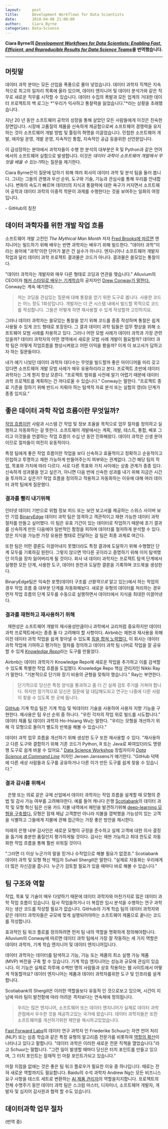 ```yaml
---
layout:     post
title:      Development Workflows for Data Scientists
date:       2018-04-08 21:00:00
author:     Ciara Byrne
categories: Data-Science
---  
```

  
  
**Ciara Byrne의 [*Development Workflows for Data Scientists: Enabling Fast, Efficient, and Reproducible Results for Data Science Teams*](https://resources.github.com/downloads/development-workflows-data-scientists.pdf)을 번역했습니다.**
  
  
- - -
  
## 머릿말
  
데이터 과학 분야는 모든 산업을 폭풍으로 몰아 넣었습니다. 데이터 과학자 직책은 지속적으로 최고의 일자리 목록에 올라 있으며, 데이터 엔지니어 및 데이터 분석가와 같은 직무로 새로운 직무를 시작할 수 있습니다. 데이터 수집의 폭발과 모든 업계의 거대한 데이터 프로젝트의 백 로그는 *"우리가 익사하고 통찰력을 잃었습니다."*라는 상황을 초래했습니다.
  
지난 20 년 동안 소프트웨어 공학의 성장을 통해 살았던 모든 사람들에게 이것은 친숙한 장면입니다. 시장에 고품질의 제품을 신속하게 제공함으로써 소프트웨어 경쟁력을 유지하는 것이 소프트웨어 개발 방법 및 툴링의 혁명을 이끌었습니다. 민첩한 소프트웨어 개발, 애자일 운영, 개발 운영, 지속적인 통합, 지속적인 공급 등을위한 선언문입니다.
  
이 급성장하는 분야에서 과학자들이 수행 한 분석의 대부분은 R 및 Python과 같은 언어에서의 소프트웨어 실험으로 발생합니다. 이것은 *데이터 과학이 소프트웨어 개발에서 무엇을 배울 수 있는가*하는 질문을 제기한다.

Ciara Byrne은이 질문에 답하기 위해 여러 회사의 데이터 과학 및 분석 팀을 둘러 봅니다. 그녀는 그들의 관행과 우선 순위, 도구와 기술, 기능과 관심사를 통해 우리를 안내합니다. 변화의 속도가 빠르며 데이터의 지식과 통찰력에 대한 욕구가 커지면서 소프트웨어 공학과 데이터 과학의 이중적 학문이 과제를 수행한다는 것을 보여주는 일화의 여정입니다.
  
\- GitHub의 칭찬
  
## 데이터 과학자를 위한 개발 작업 흐름
  
소프트웨어 개발 고전인 *The Mythical Man Month* 저자 [Fred Brooks에 따르면](https://www.fastcompany.com/3023543/why-good-programming-projects-go-bad?show_rev_content) 엔지니어는 빌드하기 위해 배우는 반면 과학자는 배우기 위해 빌드한다. "데이터 과학"이라는 용어에 "과학'이란 단어가 붙은 건 실수가 아니다. 엔지니어나 소프트웨어 개발자 작업과 달리 데이터 과학 프로젝트 결과물은 코드가 아니다. 결과물은 쓸모있는 통찰이다. 
  
"데이터 과학자는 개발자와 매우 다른 형태로 코딩과 연관을 맺습니다." Alluvium의 CEO이자 [해커 스타일로 배우는 기계학습](http://shop.oreilly.com/product/0636920018483.do)의 공저자인 [Drew Conway가 말한다.](https://www.fastcompany.com/3016160/what-hackers-should-know-about-machine-learning?show_rev_content) Conway는 계속 얘기한다.  
> 저는 코딩을 관심있는 질문에 대해 통찰을 얻기 위한 도구로 봅니다. 사용한 코드는 어느 정도 1회성입니다. 개발자는 더 큰 시스템 내에서 빌드할 목적으로 코드를 작성합니다. 그들은 어떻게 하면 재사용할 수 있게 작성할까 고민하지요.
  
그러나 데이터 과학자는 쓸모있는 통찰을 얻기 위해 코드를 종종 작성하며 통찰은 쉽게 사용될 수 있게 코드 형태로 포장된다. 그 결과 데이터 과학 팀들은 업무 향상을 위해 소프트웨어 모범 사례를 차용하고 있다. 그러나 어떤 모범 사례가 데이터 과학과 가장 관련있을까? 데이터 과학자의 어떤 영역에서 새로운 모범 사례 개발이 필요할까? 데이터 과학 팀은 어떻게 작업흐름을 향상시켜왔고 어떤 이익을 봤을까? 이게 이 보고서가 답하고자 하는 질문들이다.
  
내가 얘기 나눴던 데이터 과학자 대다수는 무엇을 빌드할까 좋은 아이디어를 미리 갖고 있다면 소프트웨어 개발 모범 사례가 매우 유용하리라고 본다. 프로젝트 초반에 데이터 과학자는 그게 뭔지 항상 모른다. "프로젝트 범위를 사전에 알기 어렵기 때문에 데이터 과학 프로젝트를 계획하는 건 까다로울 수 있습니다." Conway는 말한다. "프로젝트 종료 기준을 정하기 위해 반드시 치뤄야 하는 탐색적 자료 분석 또는 실험의 영(0) 단계가 종종 있지요."
  
## 좋은 데이터 과학 작업 흐름이란 무엇일까?
  
[작업 흐름이란](http://www.pnmsoft.com/resources/bpm-tutorial/workflow-tutorial/) 사람과 시스템 간 작업 및 정보 조율을 목적으로 업무 절차를 정의하고 실행하고 자동화하는 걸 뜻한다. 소프트웨어 개발에서는 계획, 개발, 테스트, 통합, 배포 그리고 이것들을 연결하는 작업 흐름이 수십 년 동안 진화해왔다. 데이터 과학은 신생 분야이므로 절차들이 여전히 유동적이다.
  
특정 팀에게 좋은 작업 흐름이란 작업을 보다 신속하고 효율적이고 정확하고 순응적이고 민첩하고 투명하고 재현 가능하게 만들어주는지 여부와는 관계없다. 그건 해당 팀의 작업, 목표와 가치에 따라 다르다. 서로 다른 목표와 가치 사이에는 상충 관계가 종종 있다. 신속하게 성과물을 얻고 싶은가, 아니면 다음 번에 신속한 성과를 내기 위해 지금은 시간을 투자하고 싶은가? 작업 흐름을 정의하고 적용하고 자동화하는 이유에 대해 여러 데이터 과학 팀에게 질문했다.
  
### 결과를 빨리 내기위해
  
인터넷 데이터 기반으로 위협 정보 피드 또는 보안 보고서를 제공하는 스위스 사이버 보안 기업 [BinaryEdge](https://www.binaryedge.io/) 데이터 과학 팀은 엄격하고 객관적이고 재현 가능한 데이터 과학 절차를 만들고 싶어했다. 이 팀은 유효 기간이 있는 데이터로 작업하기 때문에 초기 결과를 신속하게 만든 다음에야 일반적인 함정을 피하며 데이터를 철저하게 분석할 수 있다. 얻은 지식을 가능한 가장 유용한 형태로 전달하는 걸 팀은 최종 과제로 여긴다. 
  
또한 팀은 어떤 결론도 이끌어내지 못했더라도 특정 결과에 도달하기 위해 수행했던 단계 모두를 기록하길 원한다. 그렇지 않으면 막다른 곳이라고 증명하기 위해 이미 탐색했던 이득을 장차 잃어버리게 될 것이다. 회사 내 데이터 과학자는 프로젝트 탐색 단계에서 실행한 모든 단계, 사용한 도구, 데이터 원천과 도달한 결론을 기록하며 코드북을 생성한다.
  
BinaryEdge팀은 익숙한 포맷(데이터 구조를 *선험적으로* 알고 있는)에서 하는 작업의 경우 작업 흐름 중 대부분 단계를 자동화해놨다. 새로운 유형의 데이터를 처리하는 경우 먼저 작업 흐름의 단계 모두를 수동으로 실행하면서 데이터에서 지식을 최대한 이끌어낸다.
  
### 결과를 재현하고 재사용하기 위해
  
재현성은 소프트웨어 개발의 재사용성만큼이나 과학에서 교리처럼 중요하지만 데이터 과학 프로젝트에서는 종종 둘 다 고려해야 할 사항이다. Airbnb는 재현과 재사용을 위해 이전 데이터 과학 작업을 쉽게 찾아낼 수 있도록 [힘을 합쳐 노력했다.](https://medium.com/airbnb-engineering/scaling-knowledge-at-airbnb-875d73eff091) 이 회사는 데이터 과학 작업에 기여하고 평가하는 절차를 정의하고 데이터 과학 팀 너머로 작업을 잘 공유할 수 있게 [*Knowledge Repo*](https://github.com/airbnb/knowledge-repo)라는 도구를 만들었다. 
  
Airbnb는 데이터 과학자가 Knowledge Repo에 새로운 작업을 추가하고 이를 검색할 수 있도록 특별한 작업 흐름을 도입했다. Knowledge Repo 핵심 관리자인 Nikki Ray가 말한다. "기본적으로 단기와 장기 비용의 균형을 맞춰야 했습니다." Ray는 부연한다.
> 단기적으로 당신은 특정 양식을 통과하고 좀 더 긴 실제 검토 주기를 거쳐야 합니다. 하지만 장기적으로 당신은 질문에 덜 대답해도되고 연구는 나중에 다른 사람이 찾을 수 있도록 한 곳에 둡니다.
  
[GitHub](https://github.com/) 기계 학습 팀은 기계 학습 및 빅데이터 기술을 사용하여 사용자 지향 기능을 구현한다. 재사용은 팀 우선 순위 중 하나다. "우린 각자의 작업 위로 빌드를 시도합니다." 데이터 제품 팀 데이터 과학자 Ho-Hsiang Wu는 말한다. "우리는 모형을 개선하기 위해 각 모형으로 돌아가 별도의 반복을 해볼 수 있습니다."
  
데이터 과학 업무 흐름을 개선하기 위해 생성한 도구 또한 재사용할 수 있다. "재사용하고 다른 도구와 결합하기 위해 기존 코드가 Python, R 또는 Java로 짜여있더라도 명령행 도구로 쉽게 바꿀 수 있어요." [Data Science Workshop](https://datascienceworkshops.com/) 창립자이자 [*Data Science at Command Line*](https://resources.github.com/downloads/development-workflows-data-scientists.pdf) 저자인 Jeroen Janssens가 얘기한다. "GitHub 덕택에 다른 세상 사람들과 도구를 공유하거나 다른 이가 만든 도구를 쉽게 찾을 수 있습니다."
  
### 결과 감사를 위해서
  
은행 또는 의료 같은 규제 산업에서 데이터 과학자는 작업 흐름을 설계할 때 모형의 준법 및 감사 가능 여부를 고려해야한다. 예를 들어 캐나다 은행 [Scotiabank](http://www.scotiabank.com/gls/en/index.html#about)의 데이터 과학 및 모형 혁신 팀은 신용 카드 지불 내역에서 패턴을 발견하기위해 [deep-learning 모형을 구축했다.](https://blogs.wsj.com/cio/2017/02/06/scotiabank-deploys-deep-learning-to-improve-credit-card-collections/) 모형은 잠재 체납 고객뿐만 아니라 지불을 깜박했을 가능성이 있는 고객을 식별하고 그들에게 지불에 관해 접근하는 가장 좋은 방안을 제시한다.
  
미래의 은행 내부 감사인은 새로운 모형이 규정을 준수하고 실제 고객에 대한 의사 결정을 돕기에 충분한 품질인지 평가하게될 것이다. 감사는 재현 가능하고 최대 한도로 자동화한 작업 흐름을 통해 훨씬 쉬워질 것이다.  
  
"그러면 더 이상 누군가의 말을 믿거나 수작업으로 해볼 필요가 없겠죠." Scotiabank 데이터 과학 및 모형 혁신 책임자 Suhail Shergill은 말한다. "실제로 자동화는 우리에게 더 많은 자신감을 줍니다. 누군가 검토할 필요가 있을 때마다 바로 해볼 수 있습니다."
  
## 팀 구조와 역할
  
작업, 목표 및 기술이 매우 다양하기 때문에 데이터 과학자와 마찬가지로 많은 데이터 과학 작업 흐름이 있습니다. 탐사 작업을하거나 더 복잡한 임시 분석을 수행하는 연구 과학자는 생산 코드를 작성할 필요가 없습니다. GitHub의 기계 학습 팀의 데이터 과학자와 같은 데이터 과학자들은 규모에 맞게 실행되어야하는 소프트웨어 제품으로 끝나는 코드를 작성합니다.
  
효과적인 팀 워크 플로를 정의하려면 먼저 팀 내의 역할을 명확하게 정의해야합니다. Alluvium의 Conway에 따르면 데이터 과학 팀에서 가장 잘 작동하는 세 가지 역할은 데이터 과학자, 기계 학습 엔지니어 및 데이터 엔지니어입니다.
  
데이터 과학자는 데이터를 탐색하고 기능, 기능 또는 제품의 최소 실행 가능 제품 (MVP) 버전을 구축 할 수 있습니다. 기계 학습 엔지니어는 성능과 규모에 관심이 있습니다. 이 기능은 실제로 하루에 수백만 명의 사람들과 상호 작용하는 웹 사이트에서 어떻게 작동할까요? 데이터 엔지니어는 제품과 데이터 과학자를위한 도구 및 인프라를 설계합니다.
  
Scotiabank의 Shergill은 이러한 역할을보다 유동적 인 것으로보고 있으며, 시간이 지남에 따라 팀이 발전함에 따라 어려운 격차보다는 연속체에 정의됩니다.
> 우리는 많은 엔지니어, 소프트웨어 또는 데이터 엔지니어가 실제로 데이터 과학 관점에서 우수한 것을 제공하고있는 국가에 왔습니다. 데이터 과학자들은 또한 소프트웨어를 개선하기위한 제안을 제시하고있었습니다.
  
[Fast Forward Labs](https://www.fastforwardlabs.com/)의 데이터 연구 과학자 인 Friederike Schuur는 자연 언어 처리 (NLP) 또는 심층 학습과 같은 특정 유형의 알고리즘 전문가를 비롯하여 [역할의 확산](http://blog.fastforwardlabs.com/2017/01/10/five-trends-we-expect-to-come-to-fruition-in-2017.html)이 나타나고 있다고 말합니다. "데이터 과학은 이러한 새로운 전문 직책을 열었습니다."라고 Schuur는 말합니다. "그런 일이 발생할 때마다 당신은 터치 포인트를 만들고 있으며, 그 터치 포인트는 잠재적 인 마찰 포인트가되고 있습니다."
  
마찰 지점을 없애는 것은 좋은 팀 워크 플로우가 필요한 이유 중 하나입니다. 때로는 전혀 새로운 역할까지도 필요합니다. Baidu의 수석 과학자 Andrew Ng는 모든 비즈니스 요구 사항을 테스트 세트로 변환하는 [AI 제품 관리자](https://www.youtube.com/watch?v=eyovmAtoUx0&feature=youtu.be)의 역할을지지합니다. 프로젝트의 전체 수명주기 동안 데이터 과학 팀은 스크럼 마스터, 디자이너, 소프트웨어 개발자, 개발자 및 심지어 감사원과 협력 할 수도 있습니다.

## 데이터과학 업무 절차

(번역 중)

